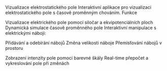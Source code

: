 Vizualizace elektrostatického pole
Interaktivní aplikace pro vizualizaci elektrostatického pole s časově proměnným chováním.
Funkce

Vizualizace elektrického pole pomocí siločar a ekvipotenciálních ploch
Dynamická simulace časově proměnného pole
Interaktivní manipulace s elektrickými náboji:

Přidávání a odebírání nábojů
Změna velikosti náboje
Přemisťování nábojů v prostoru


Zobrazení intenzity pole pomocí barevné škály
Real-time přepočet a vykreslování pole při změnách
